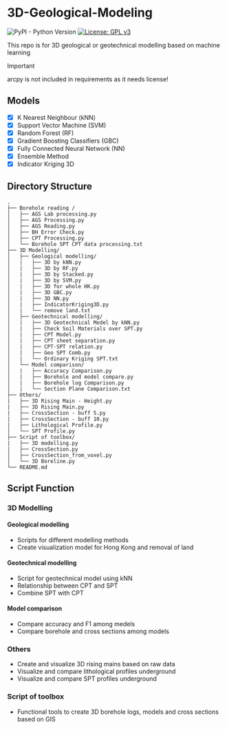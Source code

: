 # 3D-Geological-Modeling
![PyPI - Python Version](https://img.shields.io/pypi/pyversions/scikit-learn) [![License: GPL v3](https://img.shields.io/badge/License-GPLv3-blue.svg)](https://www.gnu.org/licenses/gpl-3.0)

This repo is for 3D geological or geotechnical modelling based on machine learning

>[!IMPORTANT]
> arcpy is not included in requirements as it needs license!

## Models
- [x] K Nearest Neighbour (kNN)
- [x] Support Vector Machine (SVM)
- [x] Random Forest (RF)
- [x] Gradient Boosting Classifiers (GBC)
- [x] Fully Connected Neural Network (NN)
- [x] Ensemble Method
- [x] Indicator Kriging 3D

## Directory Structure
```ascii
.
├── Borehole reading /
│   ├── AGS Lab processing.py
│   ├── AGS Processing.py
│   ├── AGS Reading.py
│   ├── BH Error Check.py
│   ├── CPT Processing.py
│   └── Borehole SPT CPT data processing.txt
├── 3D Modelling/
│   ├── Geological modelling/
│   |   ├── 3D by kNN.py
│   |   ├── 3D by RF.py
│   |   ├── 3D by Stacked.py
│   |   ├── 3D by SVM.py
│   |   ├── 3D for whole HK.py
│   |   ├── 3D GBC.py
│   |   ├── 3D NN.py
│   |   ├── IndicatorKriging3D.py
│   |   └── remove land.txt
│   ├── Geotechnical modelling/
│   |   ├── 3D Geotechnical Model by kNN.py
│   |   ├── Check Soil Materials over SPT.py
│   |   ├── CPT Model.py
│   |   ├── CPT sheet separation.py
│   |   ├── CPT-SPT relation.py
│   |   ├── Geo SPT Comb.py
│   |   └── Ordinary Kriging SPT.txt
│   └── Model comparison/
│   |   ├── Accuracy Comparison.py
│   |   ├── Borehole and model compare.py
│   |   ├── Borehole log Comparison.py
│   |   └── Section Plane Comparison.txt
├── Others/
|   ├── 3D Rising Main - Height.py
|   ├── 3D Rising Main.py
|   ├── CrossSection - buff 5.py
|   ├── CrossSection - buff 10.py
|   ├── Lithological Profile.py
│   └── SPT Profile.py
├── Script of toolbox/
|   ├── 3D modelling.py
|   ├── CrossSection.py
│   ├── CrossSection_from_voxel.py
│   └── 3D Boreline.py
└── README.md
```
## Script Function
### 3D Modelling
#### Geological modelling
- Scripts for different modelling methods
- Create visualization model for Hong Kong and removal of land
#### Geotechnical modelling
- Script for geotechnical model using kNN
- Relationship between CPT and SPT
- Combine SPT with CPT
#### Model comparison
- Compare accuracy and F1 among medels
- Compare borehole and cross sections among models
### Others
- Create and visualize 3D rising mains based on raw data
- Visualize and compare lithological profiles underground
- Visualize and compare SPT profiles underground
### Script of toolbox
- Functional tools to create 3D borehole logs, models and cross sections based on GIS
